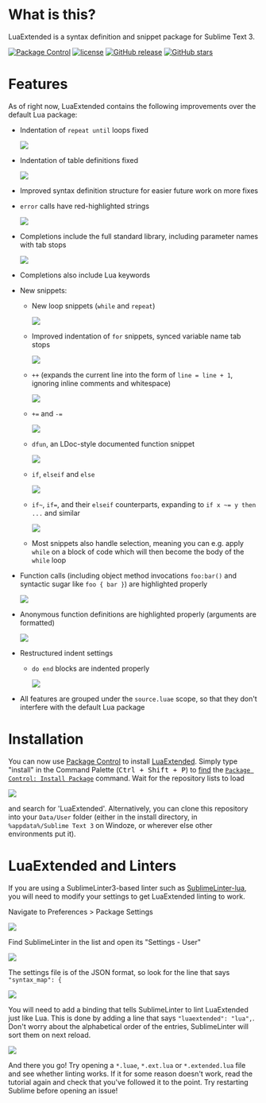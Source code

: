 # What is this?
LuaExtended is a syntax definition and snippet package for Sublime Text 3.

[![Package Control](https://img.shields.io/packagecontrol/dt/LuaExtended.svg?maxAge=2592000)](https://packagecontrol.io/packages/LuaExtended) [![license](https://img.shields.io/github/license/viluon/LuaExtended.svg?maxAge=2592000)](https://github.com/viluon/LuaExtended/blob/master/LICENSE.md) [![GitHub release](https://img.shields.io/github/release/viluon/LuaExtended.svg?maxAge=2592000)](https://github.com/viluon/LuaExtended/releases)
[![GitHub stars](https://img.shields.io/github/stars/viluon/LuaExtended.svg?style=social&label=Star&maxAge=2592000)]()

# Features
As of right now, LuaExtended contains the following improvements over the default Lua package:

* Indentation of `repeat until` loops fixed

	![](https://i.imgur.com/mhi7Ok2.gif)
* Indentation of table definitions fixed

	![](https://i.imgur.com/4H0GnEA.gif)
* Improved syntax definition structure for easier future work on more fixes
* `error` calls have red-highlighted strings

	![](https://i.imgur.com/irGZUPb.png)
* Completions include the full standard library, including parameter names with tab stops

	![](https://i.imgur.com/QnIQyNG.gif)
* Completions also include Lua keywords 
* New snippets:
	* New loop snippets (`while` and `repeat`)

		![](https://i.imgur.com/ThhEdZX.gif)
	* Improved indentation of `for` snippets, synced variable name tab stops

		![](https://i.imgur.com/cKSW2ny.gif)
	* `++` (expands the current line into the form of `line = line + 1`, ignoring inline comments and whitespace)

		![](https://i.imgur.com/gbJ3969.gif)
	* `+=` and `-=`

		![](https://i.imgur.com/7gATWIz.gif)
	* `dfun`, an LDoc-style documented function snippet

		![](https://i.imgur.com/FVXVTb6.gif)
	* `if`, `elseif` and `else`

		![](https://i.imgur.com/xVoBQIQ.gif)
	* `if~`, `if=`, and their `elseif` counterparts, expanding to `if x ~= y then ...` and similar

		![](https://i.imgur.com/Yac7RFk.gif)
	* Most snippets also handle selection, meaning you can e.g. apply `while` on a block of code which will then become the body of the `while` loop
* Function calls (including object method invocations `foo:bar()` and syntactic sugar like `foo { bar }`) are highlighted properly

	![](https://i.imgur.com/kCJvy4j.png)
* Anonymous function definitions are highlighted properly (arguments are formatted)

	![](https://i.imgur.com/aOQZYE2.png)
* Restructured indent settings
	* `do end` blocks are indented properly

		![](https://i.imgur.com/0DG2QRe.gif)
* All features are grouped under the `source.luae` scope, so that they don't interfere with the default Lua package

# Installation
You can now use [Package Control](https://packagecontrol.io/) to install [LuaExtended](https://packagecontrol.io/packages/LuaExtended). Simply type "install" in the Command Palette (<kbd>Ctrl + Shift + P</kbd>) to [find](https://i.imgur.com/XnYlj0y.gif) the [`Package Control: Install Package`](https://packagecontrol.io/docs/usage) command. Wait for the repository lists to load

![](https://i.imgur.com/tyDRMgP.png)

and search for 'LuaExtended'. Alternatively, you can clone this repository into your `Data/User` folder (either in the install directory, in `%appdata%/Sublime Text 3` on Windoze, or wherever else other environments put it).

# LuaExtended and Linters
If you are using a SublimeLinter3-based linter such as [SublimeLinter-lua](https://github.com/SublimeLinter/SublimeLinter-lua), you will need to modify your settings to get LuaExtended linting to work.

Navigate to Preferences > Package Settings

![](https://i.imgur.com/CIiMwB6.png)

Find SublimeLinter in the list and open its "Settings - User"

![](https://i.imgur.com/8oWbfOI.png)

The settings file is of the JSON format, so look for the line that says `"syntax_map": {`

![](https://i.imgur.com/BYM6QYB.png)

You will need to add a binding that tells SublimeLinter to lint LuaExtended just like Lua. This is done by adding a line that says `"luaextended": "lua",`. Don't worry about the alphabetical order of the entries, SublimeLinter will sort them on next reload.

![](https://i.imgur.com/7LOKYXF.png)

And there you go! Try opening a `*.luae`, `*.ext.lua` or `*.extended.lua` file and see whether linting works. If it for some reason doesn't work, read the tutorial again and check that you've followed it to the point. Try restarting Sublime before opening an issue!
